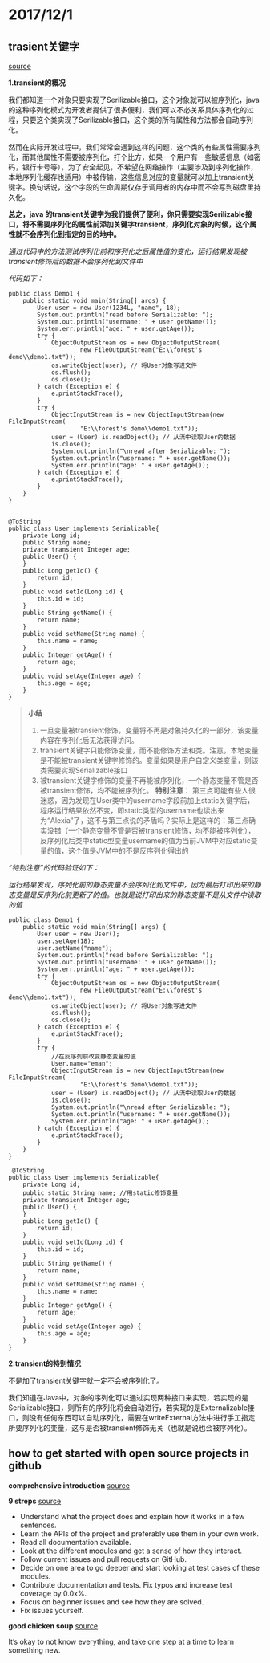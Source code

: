 # 2017/12/1
## trasient关键字

[source](https://www.cnblogs.com/lanxuezaipiao/p/3369962.html)

**1.transient的概况**

我们都知道一个对象只要实现了Serilizable接口，这个对象就可以被序列化，java的这种序列化模式为开发者提供了很多便利，我们可以不必关系具体序列化的过程，只要这个类实现了Serilizable接口，这个类的所有属性和方法都会自动序列化。

然而在实际开发过程中，我们常常会遇到这样的问题，这个类的有些属性需要序列化，而其他属性不需要被序列化，打个比方，如果一个用户有一些敏感信息（如密码，银行卡号等），为了安全起见，不希望在网络操作（主要涉及到序列化操作，本地序列化缓存也适用）中被传输，这些信息对应的变量就可以加上transient关键字。换句话说，这个字段的生命周期仅存于调用者的内存中而不会写到磁盘里持久化。

**总之，java 的transient关键字为我们提供了便利，你只需要实现Serilizable接口，将不需要序列化的属性前添加关键字transient，序列化对象的时候，这个属性就不会序列化到指定的目的地中。**

*通过代码中的方法测试序列化前和序列化之后属性值的变化，运行结果发现被transient修饰后的数据不会序列化到文件中*

*代码如下：*

    public class Demo1 {
        public static void main(String[] args) {
            User user = new User(1234L, "name", 18);
            System.out.println("read before Serializable: ");
            System.out.println("username: " + user.getName());
            System.err.println("age: " + user.getAge());
            try {
                ObjectOutputStream os = new ObjectOutputStream(
                        new FileOutputStream("E:\\forest's demo\\demo1.txt"));
                os.writeObject(user); // 将User对象写进文件
                os.flush();
                os.close();
            } catch (Exception e) {
                e.printStackTrace();
            }
            try {
                ObjectInputStream is = new ObjectInputStream(new FileInputStream(
                        "E:\\forest's demo\\demo1.txt"));
                user = (User) is.readObject(); // 从流中读取User的数据
                is.close();
                System.out.println("\nread after Serializable: ");
                System.out.println("username: " + user.getName());
                System.err.println("age: " + user.getAge());
            } catch (Exception e) {
                e.printStackTrace();
            }
        }
    }


    @ToString
    public class User implements Serializable{
        private Long id;
        public String name;
        private transient Integer age;
        public User() {
        }
        public Long getId() {
            return id;
        }
        public void setId(Long id) {
            this.id = id;
        }
        public String getName() {
            return name;
        }
        public void setName(String name) {
            this.name = name;
        }
        public Integer getAge() {
            return age;
        }
        public void setAge(Integer age) {
            this.age = age;
        }
    }


> **小结**
> 1. 一旦变量被transient修饰，变量将不再是对象持久化的一部分，该变量内容在序列化后无法获得访问。
> 2. transient关键字只能修饰变量，而不能修饰方法和类。注意，本地变量是不能被transient关键字修饰的。变量如果是用户自定义类变量，则该类需要实现Serializable接口
> 3. 被transient关键字修饰的变量不再能被序列化，一个静态变量不管是否被transient修饰，均不能被序列化。
> **特别注意**：
> 第三点可能有些人很迷惑，因为发现在User类中的username字段前加上static关键字后，程序运行结果依然不变，即static类型的username也读出来为“Alexia”了，这不与第三点说的矛盾吗？实际上是这样的：第三点确实没错（一个静态变量不管是否被transient修饰，均不能被序列化），反序列化后类中static型变量username的值为当前JVM中对应static变量的值，这个值是JVM中的不是反序列化得出的

*“特别注意”的代码验证如下：*

*运行结果发现，序列化前的静态变量不会序列化到文件中，因为最后打印出来的静态变量是反序列化前更新了的值。也就是说打印出来的静态变量不是从文件中读取的值*

    public class Demo1 {
        public static void main(String[] args) {
            User user = new User();
            user.setAge(18);
            user.setName("name");
            System.out.println("read before Serializable: ");
            System.out.println("username: " + user.getName());
            System.err.println("age: " + user.getAge());
            try {
                ObjectOutputStream os = new ObjectOutputStream(
                        new FileOutputStream("E:\\forest's demo\\demo1.txt"));
                os.writeObject(user); // 将User对象写进文件
                os.flush();
                os.close();
            } catch (Exception e) {
                e.printStackTrace();
            }
            try {
                //在反序列前改变静态变量的值
                User.name="eman";
                ObjectInputStream is = new ObjectInputStream(new FileInputStream(
                        "E:\\forest's demo\\demo1.txt"));
                user = (User) is.readObject(); // 从流中读取User的数据
                is.close();
                System.out.println("\nread after Serializable: ");
                System.out.println("username: " + user.getName());
                System.err.println("age: " + user.getAge());
            } catch (Exception e) {
                e.printStackTrace();
            }
        }
    }

     @ToString
    public class User implements Serializable{
        private Long id;
        public static String name; //用static修饰变量
        private transient Integer age;
        public User() {
        }
        public Long getId() {
            return id;
        }
        public void setId(Long id) {
            this.id = id;
        }
        public String getName() {
            return name;
        }
        public void setName(String name) {
            this.name = name;
        }
        public Integer getAge() {
            return age;
        }
        public void setAge(Integer age) {
            this.age = age;
        }
    }

**2.transient的特别情况**

不是加了transient关键字就一定不会被序列化了。

我们知道在Java中，对象的序列化可以通过实现两种接口来实现，若实现的是Serializable接口，则所有的序列化将会自动进行，若实现的是Externalizable接口，则没有任何东西可以自动序列化，需要在writeExternal方法中进行手工指定所要序列化的变量，这与是否被transient修饰无关（也就是说也会被序列化）。

## how to get started with open source projects in github

**comprehensive introduction**
[source](https://github.com/collections/choosing-projects)

**9 streps** 
[source](https://maurobringolf.ch/2017/07/open-source-9-steps-to-my-first-feature-contribution-in-babel/)

* Understand what the project does and explain how it works in a few sentences.
* Learn the APIs of the project and preferably use them in your own work.
* Read all documentation available.
* Look at the different modules and get a sense of how they interact.
* Follow current issues and pull requests on GitHub.
* Decide on one area to go deeper and start looking at test cases of these modules.
* Contribute documentation and tests. Fix typos and increase test coverage by 0.0x%.
* Focus on beginner issues and see how they are solved.
* Fix issues yourself.

**good chicken soup**
[source](https://medium.freecodecamp.org/a-beginners-very-bumpy-journey-through-the-world-of-open-source-4d108d540b39)

It’s okay to not know everything, and take one step at a time to learn something new.

